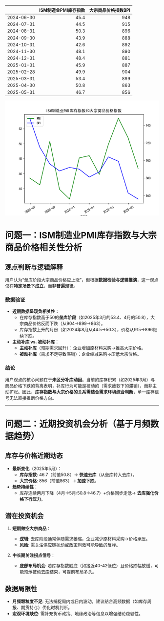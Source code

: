 |            |   ISM制造业PMI库存指数 |   大宗商品价格指数BPI |
|:-----------|-----------------------:|----------------------:|
| 2024-06-30 |                   45.4 |                   948 |
| 2024-07-31 |                   44.5 |                   915 |
| 2024-08-31 |                   50.3 |                   896 |
| 2024-09-30 |                   43.9 |                   888 |
| 2024-10-31 |                   42.6 |                   892 |
| 2024-11-30 |                   48.1 |                   890 |
| 2024-12-31 |                   48.4 |                   881 |
| 2025-01-31 |                   45.9 |                   887 |
| 2025-02-28 |                   49.9 |                   904 |
| 2025-03-31 |                   53.4 |                   899 |
| 2025-04-30 |                   50.8 |                   863 |
| 2025-05-31 |                   46.7 |                   856 |

![图](PMI_BPI.png)



# 问题一：ISM制造业PMI库存指数与大宗商品价格相关性分析

## 观点判断与逻辑解释
用户认为“垒库阶段大宗商品价格应上涨”，但根据**数据检验与逻辑推演**，这一观点仅在**特定场景下成立**，而**非普遍规律**。

### 数据验证
- **近期数据呈现负相关性**：
  - 在库存指数高于50的**垒库阶段**（如2025年3月的53.4、4月的50.8），大宗商品价格反而下跌（从904→899→863）。
  - 库存指数上升的月份（如2024年8月从44.5→50.3），价格从915→896继续下跌。
- **主动补库 vs. 被动补库**：
  - **主动补库**（预期需求回升）：企业增加原材料采购→推高大宗价格。
  - **被动补库**（需求不足导致滞销）：企业缩减采购→压低大宗价格。

### 结论
用户观点的核心问题在于**未区分补库动因**。当前的库存积累（如2025年3月）与商品价格下跌的背离表明，补库行为可能是被动的（需求疲软下的滞销），而非主动扩张。因此，**库存指数与大宗价格的关系需结合需求环境综合判断**，单一库存信号无法直接推断价格方向。

---

# 问题二：近期投资机会分析（基于月频数据趋势）

## 库存与价格近期动态
- **最新变化**（2025年5月）：
  - **库存指数**: 46.7（前值50.8）→ **快速去库**（从垒库转入去库）。
  - **大宗价格**: 856（前值863）→ **加速下跌**。
- **趋势持续性**：
  - 库存连续两月下降（4月→5月:50.8→46.7）+价格同步走低→ **去库强化价格下行压力**。

## 潜在投资机会
1. **短期做空大宗商品**：
   - **逻辑**: 去库阶段通常伴随需求萎缩，企业减少原材料采购→价格承压。
   - **风险**: 需关注供应链扰动或政策刺激可能导致的反弹。

2. **中长期关注拐点信号**：
   - **底部布局机会**: 若库存指数触底（如接近40-42低位）且价格跌幅放缓，可能预示被动去库结束，可提前布局多头。

## 数据局限性
- **月频颗粒度不足**: 无法捕捉周内或日内波动，建议结合高频数据（如库存周报、期货持仓）优化时机判断。
- **宏观环境缺位**: 需补充货币政策、地缘政治等信息以增强结论稳健性。